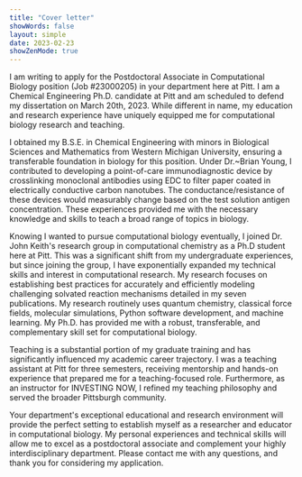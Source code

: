```yaml
---
title: "Cover letter"
showWords: false
layout: simple
date: 2023-02-23
showZenMode: true
---
```


I am writing to apply for the Postdoctoral Associate in Computational Biology position (Job \#23000205) in your department here at Pitt.
I am a Chemical Engineering Ph.D. candidate at Pitt and am scheduled to defend my dissertation on March 20th, 2023.
While different in name, my education and research experience have uniquely equipped me for computational biology research and teaching.

I obtained my B.S.E. in Chemical Engineering with minors in Biological Sciences and Mathematics from Western Michigan University, ensuring a transferable foundation in biology for this position.
Under Dr.~Brian Young, I contributed to developing a point-of-care immunodiagnostic device by crosslinking monoclonal antibodies using EDC to filter paper coated in electrically conductive carbon nanotubes.
The conductance/resistance of these devices would measurably change based on the test solution antigen concentration.
These experiences provided me with the necessary knowledge and skills to teach a broad range of topics in biology.

Knowing I wanted to pursue computational biology eventually, I joined Dr. John Keith's research group in computational chemistry as a Ph.D student here at Pitt.
This was a significant shift from my undergraduate experiences, but since joining the group, I have exponentially expanded my technical skills and interest in computational research.
My research focuses on establishing best practices for accurately and efficiently modeling challenging solvated reaction mechanisms detailed in my seven publications.
My research routinely uses quantum chemistry, classical force fields, molecular simulations, Python software development, and machine learning.
My Ph.D. has provided me with a robust, transferable, and complementary skill set for computational biology.

Teaching is a substantial portion of my graduate training and has significantly influenced my academic career trajectory.
I was a teaching assistant at Pitt for three semesters, receiving mentorship and hands-on experience that prepared me for a teaching-focused role.
Furthermore, as an instructor for INVESTING NOW, I refined my teaching philosophy and served the broader Pittsburgh community.

Your department's exceptional educational and research environment will provide the perfect setting to establish myself as a researcher and educator in computational biology.
My personal experiences and technical skills will allow me to excel as a postdoctoral associate and complement your highly interdisciplinary department.
Please contact me with any questions, and thank you for considering my application.
